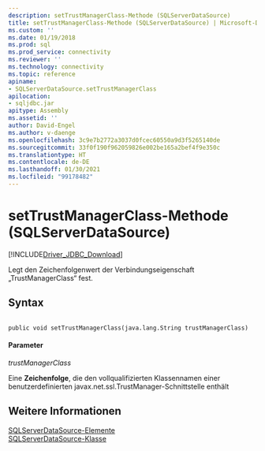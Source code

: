 ```yaml
---
description: setTrustManagerClass-Methode (SQLServerDataSource)
title: setTrustManagerClass-Methode (SQLServerDataSource) | Microsoft-Dokumentation
ms.custom: ''
ms.date: 01/19/2018
ms.prod: sql
ms.prod_service: connectivity
ms.reviewer: ''
ms.technology: connectivity
ms.topic: reference
apiname:
- SQLServerDataSource.setTrustManagerClass
apilocation:
- sqljdbc.jar
apitype: Assembly
ms.assetid: ''
author: David-Engel
ms.author: v-daenge
ms.openlocfilehash: 3c9e7b2772a3037d0fcec60550a9d3f5265140de
ms.sourcegitcommit: 33f0f190f962059826e002be165a2bef4f9e350c
ms.translationtype: HT
ms.contentlocale: de-DE
ms.lasthandoff: 01/30/2021
ms.locfileid: "99178482"
---
```

# <a name="settrustmanagerclass-method-sqlserverdatasource"></a>setTrustManagerClass-Methode (SQLServerDataSource)
[!INCLUDE[Driver_JDBC_Download](../../../includes/driver_jdbc_download.md)]

  Legt den Zeichenfolgenwert der Verbindungseigenschaft „TrustManagerClass“ fest.
  
## <a name="syntax"></a>Syntax  
  
```  
  
public void setTrustManagerClass(java.lang.String trustManagerClass)  
```  
  
#### <a name="parameters"></a>Parameter  
 *trustManagerClass*  
  
 Eine **Zeichenfolge**, die den vollqualifizierten Klassennamen einer benutzerdefinierten javax.net.ssl.TrustManager-Schnittstelle enthält
  
## <a name="see-also"></a>Weitere Informationen  
 [SQLServerDataSource-Elemente](../../../connect/jdbc/reference/sqlserverdatasource-members.md)   
 [SQLServerDataSource-Klasse](../../../connect/jdbc/reference/sqlserverdatasource-class.md)  
  
  
